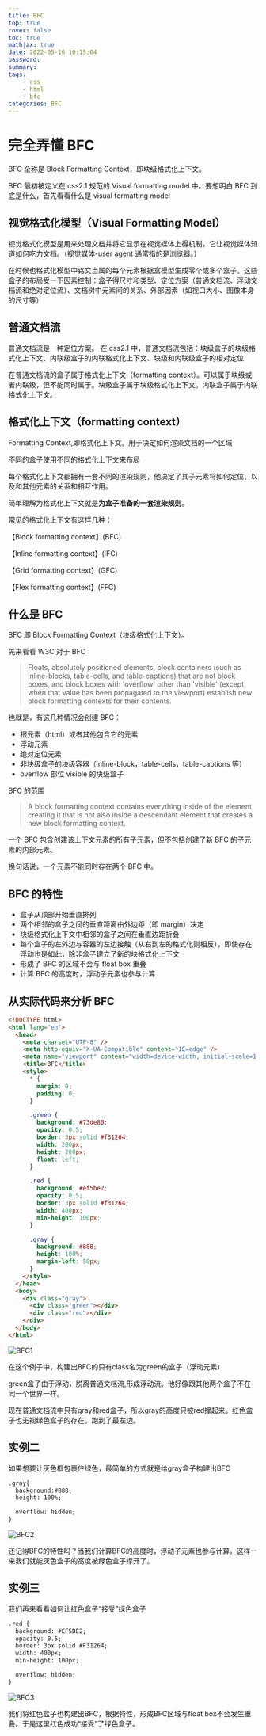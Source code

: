 ```yaml
---
title: BFC
top: true
cover: false
toc: true
mathjax: true
date: 2022-05-16 10:15:04
password:
summary:
tags:
	- css
	- html
	- bfc
categories: BFC
---
```


# 完全弄懂 BFC

BFC 全称是 Block Formatting Context，即块级格式化上下文。

BFC 最初被定义在 css2.1 规范的 Visual formatting model 中。要想明白 BFC 到底是什么，首先看看什么是 visual formatting model

## 视觉格式化模型（Visual Formatting Model）

视觉格式化模型是用来处理文档并将它显示在视觉媒体上得机制，它让视觉媒体知道如何吃力文档。（视觉媒体-user agent 通常指的是浏览器。）

在时候也格式化模型中铭文当属的每个元素根据盒模型生成零个或多个盒子。这些盒子的布局受一下因素控制：盒子得尺寸和类型、定位方案（普通文档流、浮动文档流和绝对定位流）、文档树中元素间的关系、外部因素（如视口大小、图像本身的尺寸等）

## 普通文档流

普通文档流是一种定位方案。
在 css2.1 中，普通文档流包括：块级盒子的块级格式化上下文、内联级盒子的内联格式化上下文、块级和内联级盒子的相对定位

在普通文档流的盒子属于格式化上下文（formatting context）。可以属于块级或者内联级，但不能同时属于。块级盒子属于块级格式化上下文。内联盒子属于内联格式化上下文。

## 格式化上下文（formatting context）

Formatting Context,即格式化上下文。用于决定如何渲染文档的一个区域

不同的盒子使用不同的格式化上下文来布局

每个格式化上下文都拥有一套不同的渲染规则，他决定了其子元素将如何定位，以及和其他元素的关系和相互作用。

简单理解为格式化上下文就是**为盒子准备的一套渲染规则**。

常见的格式化上下文有这样几种：

【Block formatting context】(BFC)

【Inline formatting context】(IFC)

【Grid formatting context】(GFC)

【Flex formatting context】(FFC)

## 什么是 BFC

BFC 即 Block Formatting Context（块级格式化上下文）。

先来看看 W3C 对于 BFC

> Floats, absolutely positioned elements, block containers (such as inline-blocks, table-cells, and table-captions) that are not block boxes, and block boxes with 'overflow' other than 'visible' (except when that value has been propagated to the viewport) establish new block formatting contexts for their contents.

也就是，有这几种情况会创建 BFC：

- 根元素（html）或者其他包含它的元素
- 浮动元素
- 绝对定位元素
- 非块级盒子的块级容器（inline-block，table-cells，table-captions 等）
- overflow 部位 visible 的块级盒子

BFC 的范围

> A block formatting context contains everything inside of the element creating it that is not also inside a descendant element that creates a new block formatting context.

一个 BFC 包含创建该上下文元素的所有子元素，但不包括创建了新 BFC 的子元素的内部元素。

换句话说，一个元素不能同时存在两个 BFC 中。

## BFC 的特性

- 盒子从顶部开始垂直排列
- 两个相邻的盒子之间的垂直距离由外边距（即 margin）决定
- 块级格式化上下文中相邻的盒子之间在垂直边距折叠
- 每个盒子的左外边与容器的左边接触（从右到左的格式化则相反），即使存在浮动也是如此，除非盒子建立了新的块格式化上下文
- 形成了 BFC 的区域不会与 float box 重叠
- 计算 BFC 的高度时，浮动子元素也参与计算

## 从实际代码来分析 BFC

```html
<!DOCTYPE html>
<html lang="en">
  <head>
    <meta charset="UTF-8" />
    <meta http-equiv="X-UA-Compatible" content="IE=edge" />
    <meta name="viewport" content="width=device-width, initial-scale=1.0" />
    <title>BFC</title>
    <style>
      * {
        margin: 0;
        padding: 0;
      }

      .green {
        background: #73de80;
        opacity: 0.5;
        border: 3px solid #f31264;
        width: 200px;
        height: 200px;
        float: left;
      }

      .red {
        background: #ef5be2;
        opacity: 0.5;
        border: 3px solid #f31264;
        width: 400px;
        min-height: 100px;
      }

      .gray {
        background: #888;
        height: 100%;
        margin-left: 50px;
      }
    </style>
  </head>
  <body>
    <div class="gray">
      <div class="green"></div>
      <div class="red"></div>
    </div>
  </body>
</html>
```

![BFC1](BFC1.png)

在这个例子中，构建出BFC的只有class名为green的盒子（浮动元素）

green盒子由于浮动，脱离普通文档流,形成浮动流。他好像跟其他两个盒子不在同一个世界一样。

现在普通文档流中只有gray和red盒子，所以gray的高度只被red撑起来。红色盒子也无视绿色盒子的存在，跑到了最左边。

## 实例二
如果想要让灰色框包裹住绿色，最简单的方式就是给gray盒子构建出BFC
```html
.gray{
  background:#888;
  height: 100%;

  overflow: hidden;
}
```
![BFC2](BFC2.png)

还记得BFC的特性吗？当我们计算BFC的高度时，浮动子元素也参与计算。这样一来我们就能灰色盒子的高度被绿色盒子撑开了。

## 实例三
我们再来看看如何让红色盒子“接受”绿色盒子

```html
.red {
  background: #EF5BE2;
  opacity: 0.5;
  border: 3px solid #F31264;
  width: 400px;
  min-height: 100px;

  overflow: hidden;
}
```
![BFC3](BFC3.png)

我们将红色盒子也构建出BFC，根据特性，形成BFC区域与float box不会发生重叠。于是这里红色成功“接受”了绿色盒子。

